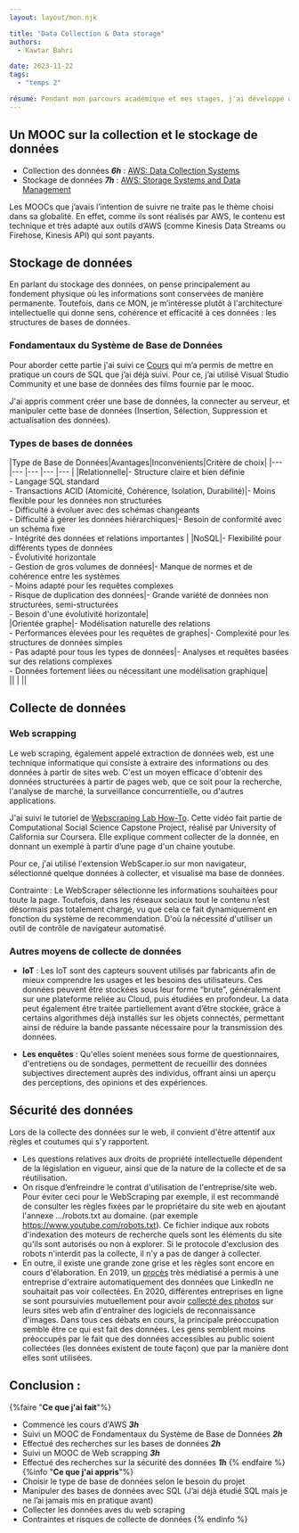 ```yaml
---
layout: layout/mon.njk

title: "Data Collection & Data storage"
authors:
  - Kawtar Bahri

date: 2023-11-22
tags: 
  - "temps 2"

résumé: Pendant mon parcours académique et mes stages, j'ai développé des compétences en matière de transformation, de traitement et de visualisation des données, sans pour autant avoir une compréhension approfondie de leur origine ou du processus de collecte. Il est temps que j'apprenne les notions de collecte et de stockage des données.
---
```


## Un MOOC sur la collection et le stockage de données
-	Collection des données ***6h*** : [AWS: Data Collection Systems](https://www.coursera.org/learn/aws-data-collection-systems?specialization=exam-prep-das-c01-aws-certified-data-analytics-specialty)
-	Stockage de données ***7h*** : [AWS: Storage Systems and Data Management](https://www.coursera.org/learn/storage-systems-and-data-management?specialization=exam-prep-das-c01-aws-certified-data-analytics-specialty) 



Les MOOCs que j’avais l’intention de suivre ne traite pas le thème choisi dans sa globalité. En effet, comme ils sont réalisés par AWS, le contenu est technique et très adapté aux outils d’AWS (comme Kinesis Data Streams ou Firehose, Kinesis API) qui sont payants. 

## Stockage de données 
En parlant du stockage des données, on pense principalement au fondement physique où les informations sont conservées de manière permanente. Toutefois, dans ce MON, je m’intéresse plutôt à l'architecture intellectuelle qui donne sens, cohérence et efficacité à ces données : les structures de bases de données.
### Fondamentaux du Système de Base de Données
Pour aborder cette partie j'ai suivi ce [Cours](https://www.coursera.org/programs/s9-common-track-uqhpe/projects/fondamentaux-du-systme-de-base-de-donnes?authProvider=ecole-centrale-casablanca&source=search) qui m’a permis de mettre en pratique un cours de SQL que j’ai déjà suivi. Pour ce, j’ai utilisé Visual Studio Community et une base de données des films fournie par le mooc. 

J'ai appris comment créer une base de données, la connecter au serveur, et manipuler cette base de données (Insertion, Sélection, Suppression et actualisation des données). 

### Types de bases de données 
|Type de Base de Données|Avantages|Inconvénients|Critère de choix|
|---    |---    |---    |---   |---    |
|Relationnelle|- Structure claire et bien définie <br>- Langage SQL standard<br>- Transactions ACID (Atomicité, Cohérence, Isolation, Durabilité)|- Moins flexible pour les données non structurées <br>- Difficulté à évoluer avec des schémas changeants <br>- Difficulté à gérer les données hiérarchiques|- Besoin de conformité avec un schéma fixe <br> - Intégrité des données et relations importantes |
|NoSQL|- Flexibilité pour différents types de données <br>- Évolutivité horizontale<br>- Gestion de gros volumes de données|- Manque de normes et de cohérence entre les systèmes <br>- Moins adapté pour les requêtes complexes<br>- Risque de duplication des données|- Grande variété de données non structurées, semi-structurées<br> - Besoin d'une évolutivité horizontale|	
|Orientée graphe|- Modélisation naturelle des relations <br>- Performances élevées pour les requêtes de graphes|- Complexité pour les structures de données simples <br> - Pas adapté pour tous les types de données|- Analyses et requêtes basées sur des relations complexes <br> - Données fortement liées ou nécessitant une modélisation graphique|	
||	|	||	

## Collecte de données 
### Web scrapping
Le web scraping, également appelé extraction de données web, est une technique informatique qui consiste à extraire des informations ou des données à partir de sites web. C'est un moyen efficace d'obtenir des données structurées à partir de pages web, que ce soit pour la recherche, l'analyse de marché, la surveillance concurrentielle, ou d'autres applications.

J'ai suivi le tutoriel de [Webscraping Lab How-To]( https://www.coursera.org/videos/css-capstone/dA9sj?query=web%20scra&source=search). Cette vidéo fait partie de Computational Social Science Capstone Project, réalisé par University of California sur Coursera. Elle explique comment collecter de la donnée, en donnant un exemple à partir d’une page d'un chaine youtube.

Pour ce, j'ai utilisé l'extension WebScaper.io sur mon navigateur, sélectionné quelque données à collecter, et visualisé ma base de données.

Contrainte : Le WebScraper sélectionne les informations souhaitées pour toute la page. Toutefois, dans les réseaux sociaux tout le contenu n’est désormais pas totalement chargé, vu que cela ce fait dynamiquement en fonction du système de recommendation. D'où la nécessité d'utiliser un outil de contrôle de navigateur automatisé.

### Autres moyens de collecte de données
- **IoT** : Les IoT sont des capteurs souvent utilisés par fabricants afin de mieux comprendre les usages et les besoins des utilisateurs.
Ces données peuvent être stockées sous leur forme “brute”, généralement sur une plateforme reliée au Cloud, puis étudiées en profondeur. La data peut également être traitée partiellement avant d’être stockée, grâce à certains algorithmes déjà installés sur les objets connectés, permettant ainsi de réduire la bande passante nécessaire pour la transmission des données.


- **Les enquêtes** : Qu'elles soient menées sous forme de questionnaires, d'entretiens ou de sondages, permettent de recueillir des données subjectives directement auprès des individus, offrant ainsi un aperçu des perceptions, des opinions et des expériences.


## Sécurité des données 
Lors de la collecte des données sur le web, il convient d'être attentif aux règles et coutumes qui s'y rapportent.
-	Les questions relatives aux droits de propriété intellectuelle dépendent de la législation en vigueur, ainsi que de la nature de la collecte et de sa réutilisation. 
-	On risque d’enfreindre le contrat d'utilisation de l'entreprise/site web. Pour éviter ceci pour le WebScraping par exemple, il est recommandé de consulter les règles fixées par le propriétaire du site web en ajoutant l'annexe .../robots.txt au domaine. (par exemple https://www.youtube.com/robots.txt). Ce fichier indique aux robots d'indexation des moteurs de recherche quels sont les éléments du site qu'ils sont autorisés ou non à explorer. Si le protocole d'exclusion des robots n'interdit pas la collecte, il n'y a pas de danger à collecter.
- En outre, il existe une grande zone grise et les règles sont encore en cours d'élaboration. En 2019, un [procès](https://en.wikipedia.org/w/index.php?title=HiQ_Labs_v._LinkedIn&oldid=960556303) très médiatisé a permis à une entreprise d'extraire automatiquement des données que LinkedIn ne souhaitait pas voir collectées. En 2020, différentes entreprises en ligne se sont poursuivies mutuellement pour avoir [collecté des photos](https://www.nytimes.com/2020/01/18/technology/clearview-privacy-facial-recognition.html) sur leurs sites web afin d'entraîner des logiciels de reconnaissance d'images. Dans tous ces débats en cours, la principale préoccupation semble être ce qui est fait des données. Les gens semblent moins préoccupés par le fait que des données accessibles au public soient collectées (les données existent de toute façon) que par la manière dont elles sont utilisées. 


## Conclusion : 
{%faire "**Ce que j'ai fait**"%}
-	Commencé les cours d'AWS ***3h***
- Suivi un MOOC de Fondamentaux du Système de Base de Données ***2h***
- Effectué des recherches sur les bases de données ***2h***
-	Suivi un MOOC de Web scrapping ***3h***
- Effectué des recherches sur la sécurité des données ***1h***
{% endfaire %}
{%info "**Ce que j'ai appris**"%}
-	Choisir le type de base de données selon le besoin du projet
-	Manipuler des bases de données avec SQL (J’ai déjà étudié SQL mais je ne l’ai jamais mis en pratique avant)
-	Collecter les données aves du web scraping 
-	Contraintes et risques de collecte de données 
{% endinfo %}